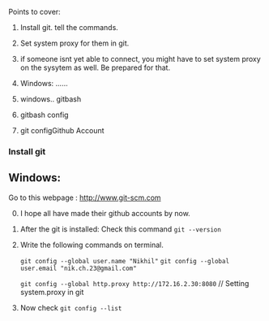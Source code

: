 Points to cover:

1. Install git. tell the commands.
2. Set system proxy for them in git.
3. if someone isnt yet able to connect, you might have to set system proxy on the sysytem as well. Be prepared for that.


4.  Windows:    ......


1. windows.. gitbash 
2. gitbash config
3. git configGithub Account





### Install git


## Windows: 

  Go to this webpage :   http://www.git-scm.com

0. I hope all have made their github accounts by now.

1. After the git is installed: Check this command `git --version`

2. Write the following commands on terminal.

	`git config --global user.name "Nikhil"`
	`git config --global user.email "nik.ch.23@gmail.com"`


	`git config --global http.proxy http://172.16.2.30:8080`      // Setting system.proxy in git

3. Now check `git config --list`


